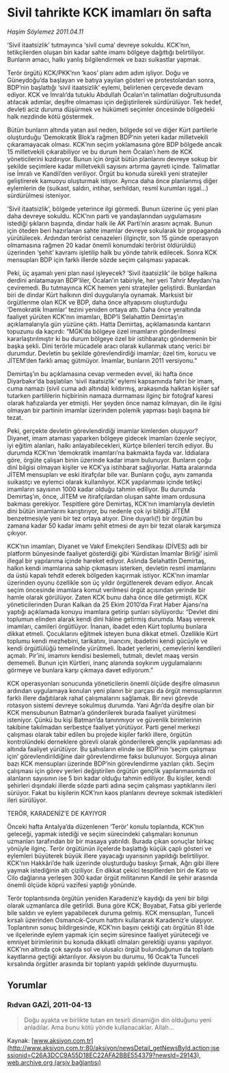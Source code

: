 # Sivil tahrikte KCK imamları ön safta

*Haşim Söylemez 2011.04.11*

<font class="agenda2NewsSpot">
 ‘Sivil itaatsizlik’ tutmayınca ‘sivil cuma’ devreye sokuldu. KCK’nın, tetikçilerden oluşan bin kadar sahte imamı bölgeye dağıttığı belirtiliyor. Bunların amacı, halkı yanlış bilgilendirmek ve bazı suikastlar yapmak.
</font>
<font class="newsDetail">
 <p>
  <p class="MsoNormal">
   Terör örgütü KCK/PKK’nın ‘kaos’ planı adım adım işliyor. Doğu ve Güneydoğu’da başlayan ve batıya yayılan gösteri ve protestolardan sonra, BDP’nin başlattığı ‘sivil itaatsizlik’ eylemi, belirlenen çerçevede devam ediyor. KCK ve İmralı’da tutuklu Abdullah Öcalan’ın talimatları doğrultusunda atılacak adımlar, deşifre olmaması için değiştirilerek sürdürülüyor. Tek hedef, devleti aciz duruma düşürmek ve hükümeti seçimler öncesinde bölgedeki halk nezdinde kötü göstermek.
  </p>
  <p class="MsoNormal">
   Bütün bunların altında yatan asıl neden, bölgede sol ve diğer Kürt partilerle oluşturduğu ‘Demokratik Blok’a rağmen BDP’nin yeteri kadar milletvekili çıkaramayacak olması. KCK’nın seçim yoklamasına göre BDP bölgede ancak 15 milletvekili çıkarabiliyor ve bu durum hem Öcalan’ı hem de KCK yöneticilerini kızdırıyor. Bunun için örgüt bütün planlarını devreye sokup bir şekilde seçimlere kadar milletvekili sayısını artırma gayreti içinde. Talimatlar ise İmralı ve Kandil’den veriliyor. Örgüt bu konuda sürekli yeni stratejiler geliştirerek kamuoyu oluşturmak istiyor. Ayrıca daha önce planlanmış diğer eylemlerin de (suikast, saldırı, intihar, serhildan, resmî kurumları işgal…) sürdürülmesi isteniyor.
  </p>
  <p class="MsoNormal">
   ‘Sivil itaatsizlik’, bölgede yeterince ilgi görmedi. Bunun üzerine üç yeni plan daha devreye sokuldu. KCK’nın parti ve yandaşlarından uygulamasını istediği şıkların başında, dindar halk ile AK Parti’nin arasını açmak. Bunun için öteden beri hazırlanan sahte imamlar devreye sokularak bir propaganda yürütülecek. Ardından terörist cenazeleri (ilginçtir, son 15 günde operasyon olmamasına rağmen 20 kadar önemli konumdaki terörist öldürüldü) üzerinden ‘şehit’ kavramı işletilip halk bu yönde tahrik edilecek. Sonra KCK mensupları BDP için farklı illerde sözde seçim çalışması yapacak.
  </p>
  <p class="MsoNormal">
   Peki, üç aşamalı yeni plan nasıl işleyecek? ‘Sivil itaatsizlik’ ile bölge halkına derdini anlatamayan BDP’liler, Öcalan’ın tabiriyle, her yeri Tahrir Meydanı’na çeviremedi. Bu tutmayınca KCK hemen yeni stratejiler geliştirdi. Bunlardan biri de dindar Kürt halkının dinî duygularıyla oynamak. Marksist bir örgütlenme olan KCK ve BDP, daha önce altyapısını oluşturduğu ‘Demokratik İmamlar’ tezini yeniden ortaya attı. Daha önce yeraltında faaliyet yürüten KCK’nın imamları, BDP’li Selahattin Demirtaş’ın açıklamalarıyla gün yüzüne çıktı. Hatta Demirtaş, açıklamasında kantarın topuzunu da kaçırdı: “MGK’da bölgeye özel imamların gönderilmesi kararlaştırılmıştır ki bu durum bölgeye özel bir istihbaratçı göndermenin bir başka şekli. Dini terörle mücadele aracı olarak kullanmak utanç verici bir durumdur. Devletin bu şekilde görevlendirdiği imamlar; özel tim, korucu ve JİTEM’den farklı amaç gütmüyor. İmamlar, bunların 2011 versiyonu.”
  </p>
  <p class="MsoNormal">
   Demirtaş’ın bu açıklamasına cevap vermeden evvel, iki hafta önce Diyarbakır’da başlatılan ‘sivil itaatsizlik’ eylemi kapsamında fahri bir imam, cuma namazı (sivil cuma adı altında) kıldırmış, arakasında halktan kişiler saf tutarken partililerin hiçbirinin namaza durmaması ilginç bir fotoğraf karesi olarak hafızalarda yer etmişti. Her şeyden önce namaz kılmayan, din ile ilgisi olmayan bir partinin imamlar üzerinden polemik yapması başlı başına bir tezat.
  </p>
  <p class="MsoNormal">
   Peki, gerçekte devletin görevlendirdiği imamlar kimlerden oluşuyor? Diyanet, imam ataması yaparken bölgeye gidecek imamları özenle seçiyor, iyi eğitim alanları, halkı anlayabilecekleri, Kürtçe bilenleri tercih ediyor. Bu durumda KCK’nın ‘demokratik imamları’na bakmakta fayda var. İddialara göre, örgüte çalışan binin üzerinde kadar imam bulunuyor. Bunların çoğu dinî bilgisi olmayan kişiler ve KCK’ya istihbarat sağlıyorlar. Hatta aralarında JİTEM mensupları ve eski itirafçılar bile var. Bunların çoğu, aynı zamanda suikastçı ve eylemci olarak kullanılıyor. KCK yapılanması içinde tetikçi imamların sayısının 1000 kadar olduğu tahmin ediliyor. Bu durumda Demirtaş’ın, önce, JİTEM ve itirafçılardan oluşan sahte imam ordusuna bakması gerekiyor. Tespitlere göre Demirtaş, KCK’nın imamlarıyla devletin dini bütün imamlarını karıştırıyor, bu nedenle çok iyi bildiği JİTEM benzetmesiyle yeni bir tez ortaya atıyor. Dine duyarlı(!) bir örgütün bu zamana kadar 50 kadar imamı şehit etmesi de ayrı bir tezat olarak karşımıza çıkıyor.
  </p>
  <p class="MsoNormal">
   KCK’nın imamları, Diyanet ve Vakıf Emekçileri Sendikası (DİVES) adlı bir platform bünyesinde faaliyet gösterdiği gibi ‘Kürdistan İmamlar Birliği’ isimli illegal bir yapılanma içinde hareket ediyor. Aslında Selahattin Demirtaş, halkın kendi imamlarına sahip çıkmasını isterken, devletin resmî imamlarını da üstü kapalı tehdit ederek bölgeden kaçırmak istiyor. KCK’nın imamlar üzerinden oyunu özellikle son üç yıldır örgütlenerek devam ediyor. Ancak seçim öncesinde imamlara komut verilmesi örgüt açısından yerinde bir hamle olarak görülüyor. Zaten KCK bunu daha önce dile getirmişti. KCK yöneticilerinden Duran Kalkan da 25 Ekim 2010’da Fırat Haber Ajansı’na yaptığı açıklamada konuyu imamlara getirip şunları söylüyordu: “Devlet dini toplumun elinden alarak kendi dini hâline getirmiş durumda. Maaş vererek imamları, camileri örgütlüyor. İnanan, ibadet eden Kürt toplumu bunlara dikkat etmeli. Çocuklarını eğitmek isteyen buna dikkat etmeli. Özellikle Kürt toplumu kendi mezhebini, tarikatını, inancını, ibadetini kendi gücüyle ve kendi örgütlülüğü temelinde yürütmeli. İbadet yerlerini, cemevlerini kendileri açmalı. Pir’ini, imamını kendisi beslemeli, tutmalı, devlet maaş versin dememeli. Bunun için Kürtleri, inanç alanında soykırım uygulamalarını görmeye ve bunlara karşı çıkmaya davet ediyorum.”
  </p>
  <p class="MsoNormal">
   KCK operasyonları sonucunda yöneticilerin önemli ölçüde deşifre olmasının ardından uygulamaya konulan yeni planın bir parçası da örgüt mensuplarının farklı illere dağıtılarak rahat çalışmalarını sağlamak. Bir nevi görevde rotasyon sistemi devreye sokulmuş durumda. Yani Ağrı’da deşifre olan bir KCK mensubunun Batman’a gönderilerek burada faaliyet yürütmesi isteniyor. Çünkü bu kişi Batman’da tanınmıyor ve güvenlik birimlerinin takibine takılmadan serbestçe faaliyet yürütüyor. Parti genel merkezi çalışması olarak tabir edilen bu projede kişiler farklı illere, örgütün kontrolündeki derneklere görevli olarak gönderilerek gençlik yapılanması adı altında faaliyet yürütüyor. Bu şahısların elinde ise BDP’nin ‘seçim çalışması için’ görevlendirildiğine dair görevlendirme faksı bulunuyor. Sorguya alınan bazı KCK mensupları üzerinde BDP’nin görevlendirme yazıları çıktı. Seçim çalışması için görev yerleri değiştirilen örgütün gençlik yapılanmasında rol alanların sayısının ise 5 bin kadar olduğu tahmin ediliyor. Bu kişiler, kendi şehirleri dışındaki illerde sözde parti adına seçim çalışması yaptıklarını ileri sürüyor. Fakat bu kişilerin KCK’nın kaos planlarını devreye sokmak istedikleri ileri sürülüyor.
  </p>
  <p class="MsoNormal">
   TERÖR, KARADENİZ’E DE KAYIYOR
  </p>
  <p class="MsoNormal">
   Önceki hafta Antalya’da düzenlenen ‘Terör’ konulu toplantıda, KCK’nın geleceği, yapmak istediği ve seçim sürecindeki çalışmaları konunun uzmanları tarafından bir bir masaya yatırıldı. Burada çıkan sonuçlar birkaç yönüyle ilginç. Terör örgütünün ilçelerde başlattığı küçük çaplı gösteri ve eylemleri büyüterek büyük illere yayacağı uyarısının yapıldığı belirtiliyor. KCK’nın Hakkâri’de halk üzerinde oluşturduğu baskıyı Şırnak, Ağrı gibi illere yaymak istediğinin altı çiziliyor. En dikkat çekici tespitlerden biri de Kato ve Cilo dağlarına yerleşen 300 kadar örgüt militanının Kandil ile şehir arasında önemli ölçüde köprü vazifesi yaptığı yönünde.
  </p>
  <p class="MsoNormal">
   Terör toplantısında örgütün yeniden Karadeniz’e kaydığı da yeni bir bilgi olarak uzmanlarca dile getirildi. Buna göre KCK; Boyabat, Fatsa gibi yerlerde bile saldırı ve eylem yapabilecek duruma gelmiş. KCK mensupları, Tunceli kırsalı üzerinden Osmancık-Çorum hattını kullanarak Karadeniz’e ulaşıyor. Toplantının sonuç bildirgesinde, KCK’nın başını çektiği çatı örgütün 81 ilde ve ilçelerinde eylem yapmak için seçim süresince faaliyet yürüteceği ve emniyet birimlerinin bu konuda dikkatli olmaları gerektiği uyarısı yapılıyor. KCK’nın altında çok sayıda sol ve ulusalcı örgüt bulunduğunun da toplantı kayıtlarına geçtiği aktarılıyor. Aksiyon bu durumu, 16 Ocak’ta Tunceli kırsalında örgütler arasında bir toplantı yapıldı şeklinde
   <span>
   </span>
   duyurmuştu.
  </p>
 </p>
</font>

## Yorumlar

### Rıdvan GAZİ, 2011-04-13
> Doğu ayakta ve birlikte tutan en tesirli dinamiğin din olduğunu yeni anladılar. Ama bunu kötü yönde kullanacaklar. Allah...

Kaynak: [www.aksiyon.com.tr](http://www.aksiyon.com.tr:80/aksiyon/newsDetail_getNewsById.action;jsessionid=C26A3DCC9A55D18EC22AFA2BBE554379?newsId=29143), [web.archive.org (arşiv bağlantısı)](http://web.archive.org/web/20110415175335/http://www.aksiyon.com.tr:80/aksiyon/newsDetail_getNewsById.action;jsessionid=C26A3DCC9A55D18EC22AFA2BBE554379?newsId=29143)
